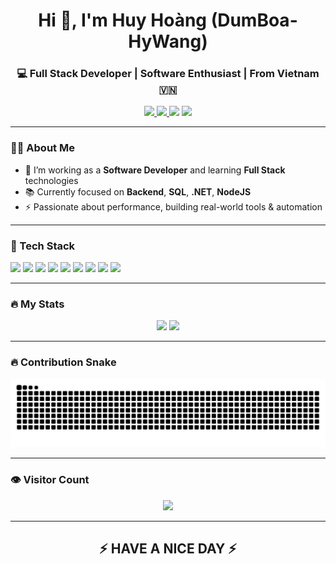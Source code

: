 <!-- PROFILE HEADER -->
<h1 align="center">Hi 👋, I'm Huy Hoàng (DumBoa-HyWang)</h1>
<h3 align="center">💻 Full Stack Developer | Software Enthusiast | From Vietnam 🇻🇳</h3>

<!-- BADGES -->
<div align="center">
  <a href="https://discord.com/channels/1156644439637368874/1156644440715300887" target="_blank">
    <img src="https://img.shields.io/static/v1?message=Discord&logo=discord&label=&color=7289DA&logoColor=white&style=for-the-badge" height="25" />
  </a>
  <a href="https://gitlab.com/hoanglc645" target="_blank">
    <img src="https://img.shields.io/static/v1?message=GitLab&logo=gitlab&label=&color=FC6D26&logoColor=white&style=for-the-badge" height="25" />
  </a>
  <img src="https://img.shields.io/static/v1?message=HackerRank&logo=hackerrank&label=&color=2EC866&logoColor=white&style=for-the-badge" height="25" />
  <img src="https://img.shields.io/static/v1?message=Gmail&logo=gmail&label=&color=D14836&logoColor=white&style=for-the-badge" height="25" />
</div>

---

### 👨‍💻 About Me

- 🔭 I’m working as a **Software Developer** and learning **Full Stack** technologies  
- 📚 Currently focused on **Backend**, **SQL**, **.NET**, **NodeJS**  
- ⚡ Passionate about performance, building real-world tools & automation

---

### 🚀 Tech Stack

<div align="left">
  <img src="https://cdn.jsdelivr.net/gh/devicons/devicon/icons/csharp/csharp-original.svg" height="40" />
  <img src="https://cdn.jsdelivr.net/gh/devicons/devicon/icons/dot-net/dot-net-plain-wordmark.svg" height="40" />
  <img src="https://cdn.jsdelivr.net/gh/devicons/devicon/icons/nodejs/nodejs-original.svg" height="40" />
  <img src="https://cdn.jsdelivr.net/gh/devicons/devicon/icons/mysql/mysql-original-wordmark.svg" height="40" />
  <img src="https://cdn.jsdelivr.net/gh/devicons/devicon/icons/java/java-original.svg" height="40" />
  <img src="https://cdn.jsdelivr.net/gh/devicons/devicon/icons/html5/html5-original.svg" height="40" />
  <img src="https://cdn.jsdelivr.net/gh/devicons/devicon/icons/css3/css3-original.svg" height="40" />
  <img src="https://cdn.jsdelivr.net/gh/devicons/devicon/icons/javascript/javascript-original.svg" height="40" />
  <img src="https://cdn.jsdelivr.net/gh/devicons/devicon/icons/docker/docker-plain-wordmark.svg" height="40" />
</div>

---

### 🔥   My Stats

<div align="center">
  <img src="https://github-readme-stats.vercel.app/api?username=DumBoa&show_icons=true&theme=tokyonight&hide_border=false" height="150"/>
  <img src="https://streak-stats.demolab.com?user=DumBoa&theme=dark&hide_border=false&border_radius=5&mode=daily&order=3" height="150"/>
</div>

---

### 🔥   Contribution Snake

<div align="center">
  <img src="https://raw.githubusercontent.com/DumBoa/DumBoa/output/snake.svg" alt="Snake animation" />
</div>

---

### 👁 Visitor Count

<div align="center">
  <img src="https://visitor-badge.laobi.icu/badge?page_id=DumBoa.DumBoa" />
</div>

---

<h2 align="center">⚡ HAVE A NICE DAY ⚡</h2>
